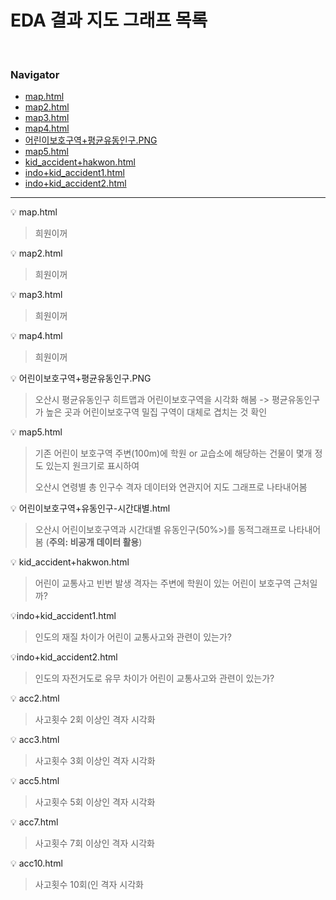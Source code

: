 # EDA 결과 지도 그래프 목록
​	

### Navigator

- [map.html](#map)
- [map2.html](#map2)
- [map3.html](#map3)
- [map4.html](#map4)
- [어린이보호구역+평균유동인구.PNG](#cjlee1)
- [map5.html](#map5)
- [kid_accident+hakwon.html](#map6)
- [indo+kid_accident1.html](#map7)
- [indo+kid_accident2.html](#map8)





---

:bulb: map.html <a idx="map"></a>

> 희원이꺼

:bulb: map2.html <a idx="map2"></a>

> 희원이꺼

:bulb: map3.html <a idx="map3"></a>

> 희원이꺼

:bulb: map4.html <a idx="map4"></a>

> 희원이꺼

:bulb: 어린이보호구역+평균유동인구.PNG <a idx="cjlee1"></a>

> 오산시 평균유동인구 히트맵과 어린이보호구역을 시각화 해봄 -> 평균유동인구가 높은 곳과 어린이보호구역 밀집 구역이 대체로 겹치는 것 확인

:bulb: map5.html <a idx="map5"></a>

> 기존 어린이 보호구역 주변(100m)에 학원 or 교습소에 해당하는 건물이 몇개 정도 있는지 원크기로 표시하여
>
> 오산시 연령별 총 인구수 격자 데이터와 연관지어 지도 그래프로 나타내어봄

:bulb: 어린이보호구역+유동인구-시간대별.html <a idx="cjlee2"></a>

> 오산시 어린이보호구역과 시간대별 유동인구(50%>)를 동적그래프로 나타내어봄 (**주의: 비공개 데이터 활용**)

:bulb: kid_accident+hakwon.html <a idx="map6"></a>

> 어린이 교통사고 빈번 발생 격자는 주변에 학원이 있는 어린이 보호구역 근처일까?

:bulb: ​indo+kid_accident1.html <a idx="map7"></a>

> 인도의 재질 차이가 어린이 교통사고와 관련이 있는가?

:bulb: ​indo+kid_accident2.html <a idx="map7"></a>

> 인도의 자전거도로 유무 차이가 어린이 교통사고와 관련이 있는가?

:bulb: ​acc2.html <a idx="map7"></a>

> 사고횟수 2회 이상인 격자 시각화

:bulb: ​acc3.html <a idx="map7"></a>

> 사고횟수 3회 이상인 격자 시각화

:bulb: ​acc5.html <a idx="map7"></a>

> 사고횟수 5회 이상인 격자 시각화

:bulb: ​acc7.html <a idx="map7"></a>

> 사고횟수 7회 이상인 격자 시각화

:bulb: ​acc10.html <a idx="map7"></a>

> 사고횟수 10회(인 격자 시각화


